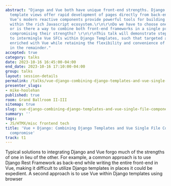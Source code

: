 ```yaml
---
abstract: "Django and Vue both have unique front-end strengths. Django’s context-driven
  template views offer rapid development of pages directly from back-end model content.
  Vue’s modern reactive components provide powerful tools for building complex UIs
  within the rich Javascript ecosystem.\r\n\r\nDo we have to choose one or the other,
  or is there a way to combine both front-end frameworks in a single project without
  compromising their strengths? \r\n\r\nThis talk will demonstrate step-by-step how
  to intermingle Vue SFCs within Django Templates, such that targeted areas can be
  enriched with Vue while retaining the flexibility and convenience of Django Templates
  in the remainder."
accepted: true
category: talks
date: 2023-10-16 16:45:00-04:00
end_date: 2023-10-16 17:10:00-04:00
group: talks
layout: session-details
permalink: /talks/vue-django-combining-django-templates-and-vue-single-file-components-without-compromise/
presenter_slugs:
- mike-hoolehan
published: true
room: Grand Ballroom II-III
sitemap: true
slug: vue-django-combining-django-templates-and-vue-single-file-components-without-compromise
summary: ''
tags:
- JS/HTMX/misc frontend tech
title: 'Vue + Django: Combining Django Templates and Vue Single File Components without
  compromise'
track: t1
---
```


Typical solutions to integrating Django and Vue forgo much of the strengths of one in lieu of the other. For example, a common approach is to use Django Rest Framework as back-end while writing the entire front-end in Vue, making it difficult to utilize Django templates in places it could be expedient. A second approach is to use Vue within Django templates using browser <script> includes, but then lost is the ability to use Vue's Single File Components (SFCs).

This talk will explain a unique approach to intermingling Django Templates and Vue that preserves the strengths of both.

Starting with a minimal Django project, I will demonstrate the addition of Vue components into a final working app that combines both front-end frameworks. Topics such as information passing from Django to Vue, maintaining Vuex state between pages, and deferred loading of Vue resources will also be explored.
